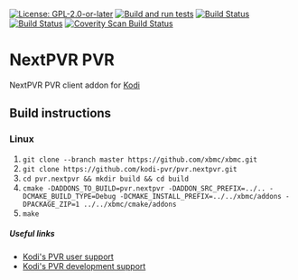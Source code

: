 [![License: GPL-2.0-or-later](https://img.shields.io/badge/License-GPL%20v2+-blue.svg)](LICENSE.md)
[![Build and run tests](https://github.com/kodi-pvr/pvr.nextpvr/actions/workflows/build.yml/badge.svg?branch=Nexus)](https://github.com/kodi-pvr/pvr.nextpvr/actions/workflows/build.yml)
[![Build Status](https://dev.azure.com/teamkodi/kodi-pvr/_apis/build/status/kodi-pvr.pvr.nextpvr?branchName=Nexus)](https://dev.azure.com/teamkodi/kodi-pvr/_build/latest?definitionId=64&branchName=Nexus)
[![Build Status](https://jenkins.kodi.tv/view/Addons/job/kodi-pvr/job/pvr.nextpvr/job/Nexus/badge/icon)](https://jenkins.kodi.tv/blue/organizations/jenkins/kodi-pvr%2Fpvr.nextpvr/branches/)
[![Coverity Scan Build Status](https://scan.coverity.com/projects/5120/badge.svg)](https://scan.coverity.com/projects/5120)

# NextPVR PVR
NextPVR PVR client addon for [Kodi](https://kodi.tv)

## Build instructions

### Linux

1. `git clone --branch master https://github.com/xbmc/xbmc.git`
2. `git clone https://github.com/kodi-pvr/pvr.nextpvr.git`
3. `cd pvr.nextpvr && mkdir build && cd build`
4. `cmake -DADDONS_TO_BUILD=pvr.nextpvr -DADDON_SRC_PREFIX=../.. -DCMAKE_BUILD_TYPE=Debug -DCMAKE_INSTALL_PREFIX=../../xbmc/addons -DPACKAGE_ZIP=1 ../../xbmc/cmake/addons`
5. `make`

##### Useful links

* [Kodi's PVR user support](https://forum.kodi.tv/forumdisplay.php?fid=167)
* [Kodi's PVR development support](https://forum.kodi.tv/forumdisplay.php?fid=136)
